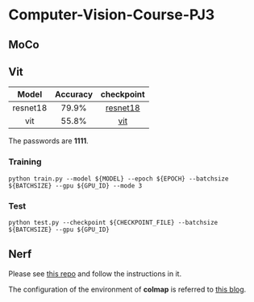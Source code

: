 # Computer-Vision-Course-PJ3

## MoCo

## Vit
|  Model | Accuracy | checkpoint |
|:------:|:--------:|:----------:|
|resnet18| 79.9%    | <a href="https://pan.baidu.com/s/1pl4pcCXGqQ0u0oGs362mpQ">resnet18</a></td>|
|  vit   | 55.8%    | <a href="https://pan.baidu.com/s/1blPF_WNF1OwNDA80fG1J2w">vit</a></td> |

The passwords are **1111**.

### Training
```
python train.py --model ${MODEL} --epoch ${EPOCH} --batchsize ${BATCHSIZE} --gpu ${GPU_ID} --mode 3
```

### Test
```
python test.py --checkpoint ${CHECKPOINT_FILE} --batchsize ${BATCHSIZE} --gpu ${GPU_ID}
```

## Nerf
Please see <a href="https://github.com/ashawkey/torch-ngp">this repo</a> and follow the instructions in it.

The configuration of the environment of **colmap** is referred to <a href="https://zhuanlan.zhihu.com/p/397053413">this blog</a>.



